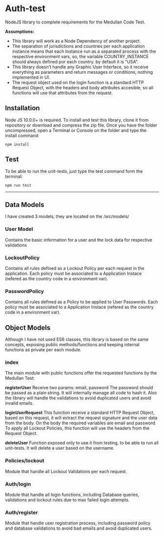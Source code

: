 # Auth-test

NodeJS library to complete requirements for the Medullan Code Test.

**Assumptions:**
- This library will work as a Node Dependency of another project.
- The separation of jurisdictions and countries per each application instance means that each Instance run as a separated process with the respective environment vars, so, the variable COUNTRY_INSTANCE should always defined por each country. by default it is "USA".
- This library doesn't handle any Graphic User Interface, so it receive everything as parameters and return messages or conditions, nothing implemented in UI.
- The request object used on the login function is a standard HTTP Request Object, with the headers and body attributes accesible, so all functions will use that attributes from the request.


## Installation

Node JS 10.0.0+ is required.
To install and test this library, clone it from repository or download and compress the zip file. Once you have the folder uncompressed, open a Terminal or Console on the folder and type the install command:

```
npm install
```

## Test

To be able to run the unit-tests, just type the test command form the terminal:

```
npm run test
```

------------



## Data Models

I have created 3 models, they are located on the /src/models/

### User Model
Contains the basic information for a user and the lock data for respective validations

### LockoutPolicy
Contains all rules defined as a Lockout Policy per each request in the application. Each policy must be associated to a Application Instace (refered as the country code in a environment var).

### PasswordPolicy
Contains all rules defined as a Policy to be applied to User Passwords. Each policy must be associated to a Application Instace (refered as the country code in a environment var).


## Object Models
Although I have not used ES6 classes, this library is based on the same concepts, exposing public methods/functions and keeping internal functions as private per each module.


### index
The main module with public functions offer the requested functions by the Medullan Test:

**registerUser**
Receive two params: email, password
The password should be passed as a plain string. It will internally manage all code to hash it. Also the library will handle the validations to avoid duplicated users and avoid invalid emails.

**loginUserRequest**
This function receive a standard HTTP Request Object, based on this request, it will extract the request signature and the user data from the body.
On the body the required variables are email and password.
To apply all Lockout Policies, this function will use the headers from the Request Object.

**deleteUser**
Function exposed only to use it from testing, to be able to run all unit-tests.
It will delete a user based on the username.


### Policies/lockout
Module that handle all Lockout Validations per each request.


### Auth/login
Module that handle all login functions, including Database queries, validations and lockout rules due to max failed login attempts.


### Auth/register
Module that handle user registration process, including password policy and database validations to avoid bad emails and avoid duplicated users.
